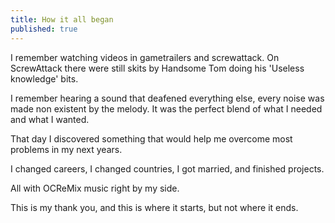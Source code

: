 ```yaml
---
title: How it all began
published: true
---
```


I remember watching videos in gametrailers and screwattack. On ScrewAttack there were still skits by Handsome Tom doing his 'Useless knowledge' bits.

I remember hearing a sound that deafened everything else, every noise was made non existent by the melody. It was the perfect blend of what I needed and what I wanted. 

That day I discovered something that would help me overcome most problems in my next years. 

I changed careers, I changed countries, I got married, and finished projects.

All with OCReMix music right by my side.

This is my thank you, and this is where it starts, but not where it ends.
